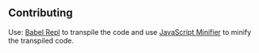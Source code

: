 Contributing
-

Use: [Babel Repl](https://babeljs.io/repl) to transpile the code and use [JavaScript Minifier](https://javascript-minifier.com/) to minify the transpiled code.
